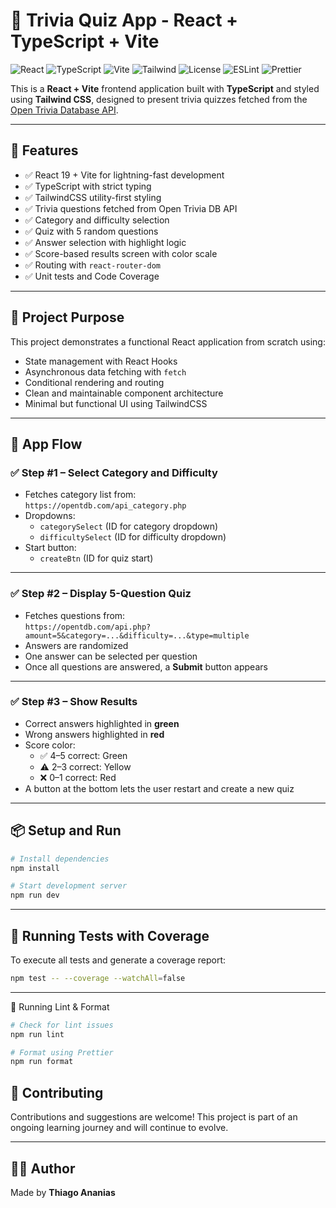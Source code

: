 # 🧠 Trivia Quiz App - React + TypeScript + Vite

![React](https://img.shields.io/badge/react-19.x-blue)
![TypeScript](https://img.shields.io/badge/typescript-5.x-blue)
![Vite](https://img.shields.io/badge/vite-fast%20builds-purple)
![Tailwind](https://img.shields.io/badge/tailwindcss-3.x-blue)
![License](https://img.shields.io/badge/license-MIT-green)
![ESLint](https://img.shields.io/badge/eslint-configured-blue)
![Prettier](https://img.shields.io/badge/prettier-formatted-critical)

This is a **React + Vite** frontend application built with **TypeScript** and styled using **Tailwind CSS**, designed to present trivia quizzes fetched from the [Open Trivia Database API](https://opentdb.com/).

---

## 🚀 Features

- ✅ React 19 + Vite for lightning-fast development
- ✅ TypeScript with strict typing
- ✅ TailwindCSS utility-first styling
- ✅ Trivia questions fetched from Open Trivia DB API
- ✅ Category and difficulty selection
- ✅ Quiz with 5 random questions
- ✅ Answer selection with highlight logic
- ✅ Score-based results screen with color scale
- ✅ Routing with `react-router-dom`
- ✅ Unit tests and Code Coverage

---

## 🎯 Project Purpose

This project demonstrates a functional React application from scratch using:

- State management with React Hooks
- Asynchronous data fetching with `fetch`
- Conditional rendering and routing
- Clean and maintainable component architecture
- Minimal but functional UI using TailwindCSS

---

## 🧩 App Flow

### ✅ Step #1 – Select Category and Difficulty

- Fetches category list from:  
  `https://opentdb.com/api_category.php`
- Dropdowns:
  - `categorySelect` (ID for category dropdown)
  - `difficultySelect` (ID for difficulty dropdown)
- Start button:  
  - `createBtn` (ID for quiz start)

---

### ✅ Step #2 – Display 5-Question Quiz

- Fetches questions from:  
  `https://opentdb.com/api.php?amount=5&category=...&difficulty=...&type=multiple`
- Answers are randomized
- One answer can be selected per question
- Once all questions are answered, a **Submit** button appears

---

### ✅ Step #3 – Show Results

- Correct answers highlighted in **green**
- Wrong answers highlighted in **red**
- Score color:
  - ✅ 4–5 correct: Green
  - ⚠️ 2–3 correct: Yellow
  - ❌ 0–1 correct: Red
- A button at the bottom lets the user restart and create a new quiz

---

## 📦 Setup and Run

```bash
# Install dependencies
npm install

# Start development server
npm run dev
```
---

## 🧪 Running Tests with Coverage

To execute all tests and generate a coverage report:

```bash
npm test -- --coverage --watchAll=false
```
---

🧪 Running Lint & Format

```bash
# Check for lint issues
npm run lint

# Format using Prettier
npm run format
```

## 🤝 Contributing

Contributions and suggestions are welcome! This project is part of an ongoing learning journey and will continue to evolve.

---

## 👨‍💻 Author

Made by **Thiago Ananias**
